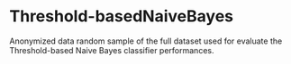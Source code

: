 # Threshold-basedNaiveBayes
Anonymized data random sample of the full dataset used for evaluate the Threshold-based Naive Bayes classifier performances.
